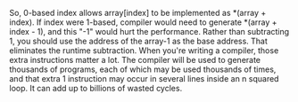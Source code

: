 So, 0-based index allows array[index] to be implemented as *(array + index). If index were 1-based, compiler would need to generate *(array + index - 1), and this "-1" would hurt the performance. Rather than subtracting 1, you should use the address of the array-1 as the base address. That eliminates the runtime subtraction. When you're writing a compiler, those extra instructions matter a lot. The compiler will be used to generate thousands of programs, each of which may be used thousands of times, and that extra 1 instruction may occur in several lines inside an n squared loop. It can add up to billions of wasted cycles.

